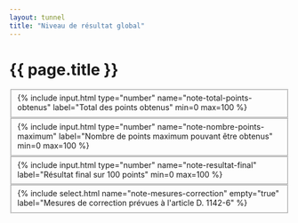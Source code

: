 ```yaml
---
layout: tunnel
title: "Niveau de résultat global"
---
```


<h1>{{ page.title }}</h1>

<fieldset>
  <div class=row>{% include input.html type="number" name="note-total-points-obtenus" label="Total des points obtenus" min=0 max=100 %}</div>
</fieldset>

<fieldset>
  <div class=row>{% include input.html type="number" name="note-nombre-points-maximum" label="Nombre de points maximum pouvant être obtenus" min=0 max=100 %}</div>
</fieldset>

<fieldset class=note>
  <div class=row>{% include input.html type="number" name="note-resultat-final" label="Résultat final sur 100 points" min=0 max=100 %}</div>
</fieldset>

<fieldset>
  <div class=row>{% include select.html name="note-mesures-correction" empty="true" label="Mesures de correction prévues à l'article D. 1142-6" %}</div>
</fieldset>

<script>
  document.onready = () => {
    const mesuresCorrectionOptions = [
      { value: 'mises-en-oeuvre', label: "Mesures mises en oeuvre"},
      { value: 'envisagees', label: "Mesures envisagées"},
      { value: 'non-envisagees', label: "Mesures non envisagées"},
    ]
    buildSelectOptions(document.querySelector('#field--note-mesures-correction'), mesuresCorrectionOptions)
  }
</script>
